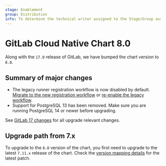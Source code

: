 ```yaml
---
stage: Enablement
group: Distribution
info: To determine the technical writer assigned to the Stage/Group associated with this page, see https://handbook.gitlab.com/handbook/product/ux/technical-writing/#designated-technical-writers
---
```


# GitLab Cloud Native Chart 8.0

Along with the `17.0` release of GitLab, we have bumped the chart version to `8.0`.

## Summary of major changes

- The legacy runner registration workflow is now disabled by default. [Migrate to the new registration workflow](https://docs.gitlab.com/ee/ci/runners/new_creation_workflow.html)
  or [re-enable the legacy workflow](https://docs.gitlab.com/ee/administration/settings/continuous_integration.html#enable-runner-registrations-tokens).
- Support for PostgreSQL 13 has been removed. Make sure you are running PostgreSQL 14 or newer before upgrading.

See [GitLab 17 changes](https://docs.gitlab.com/ee/update/versions/gitlab_17_changes.html#1700) for all upgrade relevant changes.

## Upgrade path from 7.x

To upgrade to the `8.0` version of the chart, you first need to upgrade to the latest `7.11.x`
release of the chart. Check the [version mapping details](../installation/version_mappings.md) for the latest patch.
